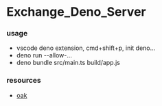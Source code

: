 # Exchange_Deno_Server

### usage

-   vscode deno extension, cmd+shift+p, init deno...
-   deno run --allow-...
-   deno bundle src/main.ts build/app.js

### resources

-   [oak](https://github.com/oakserver/oak)
